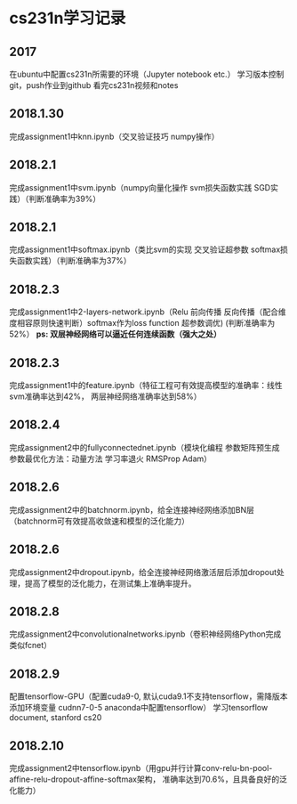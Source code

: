 # cs231n学习记录
## 2017
在ubuntu中配置cs231n所需要的环境（Jupyter notebook etc.）
学习版本控制git，push作业到github
看完cs231n视频和notes

## 2018.1.30
完成assignment1中knn.ipynb（交叉验证技巧 numpy操作）

## 2018.2.1
完成assignment1中svm.ipynb（numpy向量化操作 svm损失函数实践  SGD实践）（判断准确率为39%）

## 2018.2.1
完成assignment1中softmax.ipynb（类比svm的实现 交叉验证超参数 softmax损失函数实践）（判断准确率为37%）

## 2018.2.3
完成assignment1中2-layers-network.ipynb（Relu 前向传播 反向传播（配合维度相容原则快速判断）softmax作为loss function 超参数调优) (判断准确率为52%）
**ps: 双层神经网络可以逼近任何连续函数（强大之处）**

## 2018.2.3
完成assignment1中的feature.ipynb（特征工程可有效提高模型的准确率：线性svm准确率达到42%， 两层神经网络准确率达到58%）

## 2018.2.4
完成assignment2中的fullyconnectednet.ipynb（模块化编程 参数矩阵预生成 参数最优化方法：动量方法 学习率退火 RMSProp Adam）

## 2018.2.6
完成assignment2中的batchnorm.ipynb，给全连接神经网络添加BN层（batchnorm可有效提高收敛速和模型的泛化能力）

## 2018.2.6
完成assignment2中dropout.ipynb，给全连接神经网络激活层后添加dropout处理，提高了模型的泛化能力，在测试集上准确率提升。

## 2018.2.8
完成assignment2中convolutionalnetworks.ipynb（卷积神经网络Python完成 类似fcnet）

## 2018.2.9
配置tensorflow-GPU（配置cuda9-0, 默认cuda9.1不支持tensorflow，需降版本  添加环境变量 cudnn7-0-5 anaconda中配置tensorflow）
学习tensorflow document, stanford cs20

## 2018.2.10
完成assignment2中tensorflow.ipynb（用gpu并行计算conv-relu-bn-pool-affine-relu-dropout-affine-softmax架构， 准确率达到70.6%，且具备良好的泛化能力）

